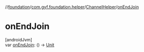 //[foundation](../../../index.md)/[com.gyf.foundation.helper](../index.md)/[ChannelHelper](index.md)/[onEndJoin](on-end-join.md)

# onEndJoin

[androidJvm]\
var [onEndJoin](on-end-join.md): () -&gt; [Unit](https://kotlinlang.org/api/core/kotlin-stdlib/kotlin/-unit/index.html)